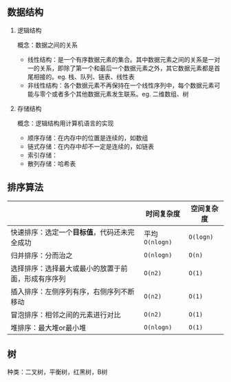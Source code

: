## 数据结构

1. 逻辑结构

   概念：数据之间的关系

   - 线性结构：是一个有序数据元素的集合。其中数据元素之间的关系是一对一的关系，即除了第一个和最后一个数据元素之外，其它数据元素都是首尾相接的。eg. 栈、队列、链表、线性表
   - 非线性结构：各个数据元素不再保持在一个线性序列中，每个数据元素可能与零个或者多个其他数据元素发生联系。eg. 二维数组、树

2. 存储结构

   概念：逻辑结构用计算机语言的实现

   - 顺序存储：在内存中的位置是连续的，如数组
   - 链式存储：在内存中却不一定是连续的，如链表
   - 索引存储：
   - 散列存储：哈希表

   

## 排序算法

|                                                    | 时间复杂度     | 空间复杂度 |
| -------------------------------------------------- | -------------- | ---------- |
| 快速排序：选定一个**目标值**，代码还未完全成功     | 平均`O(nlogn)` | `O(logn)`  |
| 归并排序：分而治之                                 | `O(nlogn)`     | `O(n)`     |
| 选择排序：选择最大或最小的放置于前面，形成有序序列 | `O(n2)`        | `O(1)`     |
| 插入排序：左侧序列有序，右侧序列不断移动           | `O(n2)`        | `O(1)`     |
| 冒泡排序：相邻之间的元素进行对比                   | `O(n2)`        | `O(1)`     |
| 堆排序：最大堆or最小堆                             | `O(nlogn)`     | `O(1)`     |



## 树

种类：二叉树，平衡树，红黑树，B树

